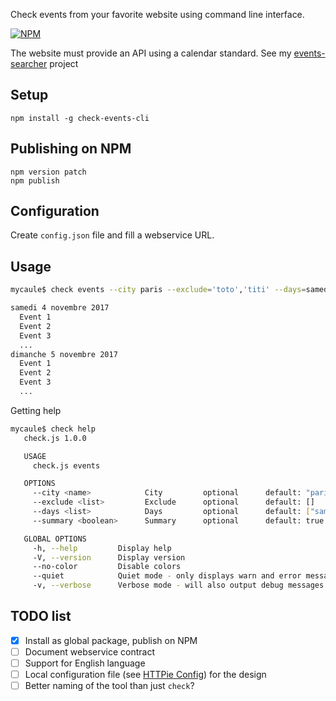 Check events from your favorite website using command line interface.

[![NPM](https://nodei.co/npm/check-events-cli.png)](https://nodei.co/npm/check-events-cli/)

The website must provide an API using a calendar standard.
See my [events-searcher](https://github.com/mycaule/events-searcher) project

## Setup

```
npm install -g check-events-cli
```

## Publishing on NPM
```
npm version patch
npm publish
```

## Configuration

Create `config.json` file and fill a webservice URL.

## Usage
```bash
mycaule$ check events --city paris --exclude='toto','titi' --days=samedi,dimanche --summary true

samedi 4 novembre 2017
  Event 1
  Event 2
  Event 3
  ...
dimanche 5 novembre 2017
  Event 1
  Event 2
  Event 3
  ...
```

Getting help
```bash
mycaule$ check help
   check.js 1.0.0

   USAGE
     check.js events

   OPTIONS
     --city <name>            City         optional      default: "paris"
     --exclude <list>         Exclude      optional      default: []
     --days <list>            Days         optional      default: ["samedi","dimanche"]
     --summary <boolean>      Summary      optional      default: true

   GLOBAL OPTIONS
     -h, --help         Display help
     -V, --version      Display version
     --no-color         Disable colors
     --quiet            Quiet mode - only displays warn and error messages
     -v, --verbose      Verbose mode - will also output debug messages
```

## TODO list

- [x] Install as global package, publish on NPM
- [ ] Document webservice contract
- [ ] Support for English language
- [ ] Local configuration file (see [HTTPie Config](https://httpie.org/doc#config)) for the design
- [ ] Better naming of the tool than just `check`?
